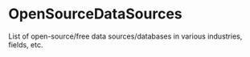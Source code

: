 # OpenSourceDataSources
List of open-source/free data sources/databases in various industries, fields, etc.
